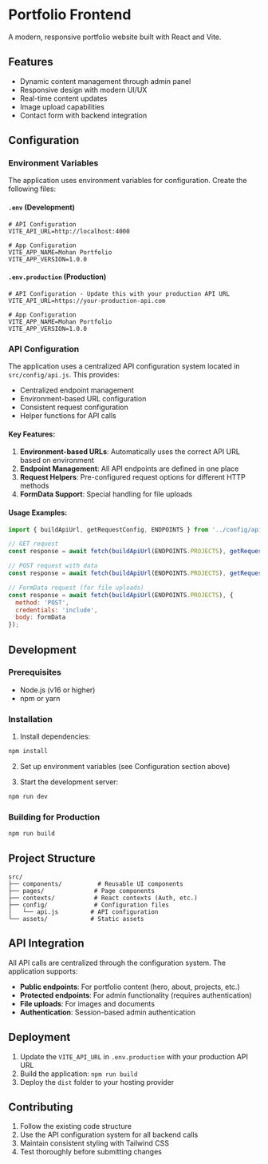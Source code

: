 # Portfolio Frontend

A modern, responsive portfolio website built with React and Vite.

## Features

- Dynamic content management through admin panel
- Responsive design with modern UI/UX
- Real-time content updates
- Image upload capabilities
- Contact form with backend integration

## Configuration

### Environment Variables

The application uses environment variables for configuration. Create the following files:

#### `.env` (Development)
```env
# API Configuration
VITE_API_URL=http://localhost:4000

# App Configuration
VITE_APP_NAME=Mohan Portfolio
VITE_APP_VERSION=1.0.0
```

#### `.env.production` (Production)
```env
# API Configuration - Update this with your production API URL
VITE_API_URL=https://your-production-api.com

# App Configuration
VITE_APP_NAME=Mohan Portfolio
VITE_APP_VERSION=1.0.0
```

### API Configuration

The application uses a centralized API configuration system located in `src/config/api.js`. This provides:

- Centralized endpoint management
- Environment-based URL configuration
- Consistent request configuration
- Helper functions for API calls

#### Key Features:

1. **Environment-based URLs**: Automatically uses the correct API URL based on environment
2. **Endpoint Management**: All API endpoints are defined in one place
3. **Request Helpers**: Pre-configured request options for different HTTP methods
4. **FormData Support**: Special handling for file uploads

#### Usage Examples:

```javascript
import { buildApiUrl, getRequestConfig, ENDPOINTS } from '../config/api';

// GET request
const response = await fetch(buildApiUrl(ENDPOINTS.PROJECTS), getRequestConfig());

// POST request with data
const response = await fetch(buildApiUrl(ENDPOINTS.PROJECTS), getRequestConfig('POST', data));

// FormData request (for file uploads)
const response = await fetch(buildApiUrl(ENDPOINTS.PROJECTS), {
  method: 'POST',
  credentials: 'include',
  body: formData
});
```

## Development

### Prerequisites

- Node.js (v16 or higher)
- npm or yarn

### Installation

1. Install dependencies:
```bash
npm install
```

2. Set up environment variables (see Configuration section above)

3. Start the development server:
```bash
npm run dev
```

### Building for Production

```bash
npm run build
```

## Project Structure

```
src/
├── components/          # Reusable UI components
├── pages/              # Page components
├── contexts/           # React contexts (Auth, etc.)
├── config/             # Configuration files
│   └── api.js         # API configuration
└── assets/            # Static assets
```

## API Integration

All API calls are centralized through the configuration system. The application supports:

- **Public endpoints**: For portfolio content (hero, about, projects, etc.)
- **Protected endpoints**: For admin functionality (requires authentication)
- **File uploads**: For images and documents
- **Authentication**: Session-based admin authentication

## Deployment

1. Update the `VITE_API_URL` in `.env.production` with your production API URL
2. Build the application: `npm run build`
3. Deploy the `dist` folder to your hosting provider

## Contributing

1. Follow the existing code structure
2. Use the API configuration system for all backend calls
3. Maintain consistent styling with Tailwind CSS
4. Test thoroughly before submitting changes
